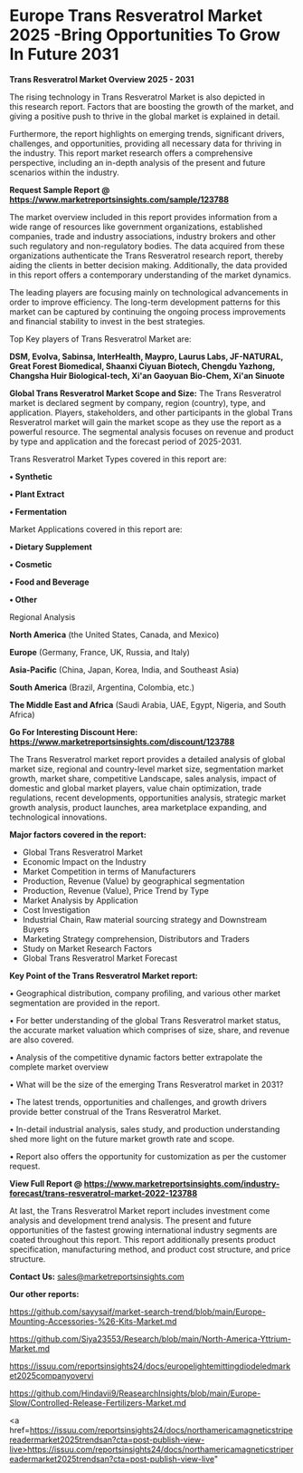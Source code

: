 # Europe Trans Resveratrol Market 2025 -Bring Opportunities To Grow In Future 2031

<Strong> Trans Resveratrol Market Overview 2025 - 2031</strong>

The rising technology in Trans Resveratrol Market is also depicted in this research report. Factors that are boosting the growth of the market, and giving a positive push to thrive in the global market is explained in detail.

Furthermore, the report highlights on emerging trends, significant drivers, challenges, and opportunities, providing all necessary data for thriving in the industry. This report market research offers a comprehensive perspective, including an in-depth analysis of the present and future scenarios within the industry.

<strong>Request Sample Report @ <a href=https://www.marketreportsinsights.com/sample/123788>https://www.marketreportsinsights.com/sample/123788</a></strong>

The market overview included in this report provides information from a wide range of resources like government organizations, established companies, trade and industry associations, industry brokers and other such regulatory and non-regulatory bodies. The data acquired from these organizations authenticate the Trans Resveratrol research report, thereby aiding the clients in better decision making. Additionally, the data provided in this report offers a contemporary understanding of the market dynamics.

The leading players are focusing mainly on technological advancements in order to improve efficiency. The long-term development patterns for this market can be captured by continuing the ongoing process improvements and financial stability to invest in the best strategies.

Top Key players of Trans Resveratrol Market are:

<strong>DSM, Evolva, Sabinsa, InterHealth, Maypro, Laurus Labs, JF-NATURAL, Great Forest Biomedical, Shaanxi Ciyuan Biotech, Chengdu Yazhong, Changsha Huir Biological-tech, Xi'an Gaoyuan Bio-Chem, Xi'an Sinuote</strong>

<strong><b>Global Trans Resveratrol Market Scope and Size:</b></strong>
The Trans Resveratrol market is declared segment by company, region (country), type, and application. Players, stakeholders, and other participants in the global Trans Resveratrol market will gain the market scope as they use the report as a powerful resource. The segmental analysis focuses on revenue and product by type and application and the forecast period of 2025-2031.

Trans Resveratrol Market Types covered in this report are:

<strong>• Synthetic

• Plant Extract

• Fermentation</strong>

Market Applications covered in this report are:

<strong>• Dietary Supplement

• Cosmetic

• Food and Beverage

• Other</strong> 

Regional Analysis

<strong>North America</strong> (the United States, Canada, and Mexico)

<strong>Europe</strong> (Germany, France, UK, Russia, and Italy)

<strong>Asia-Pacific</strong> (China, Japan, Korea, India, and Southeast Asia)

<strong>South America</strong> (Brazil, Argentina, Colombia, etc.)

<strong>The Middle East and Africa</strong> (Saudi Arabia, UAE, Egypt, Nigeria, and South Africa)

<strong>Go For Interesting Discount Here: <a href=https://www.marketreportsinsights.com/discount/123788>https://www.marketreportsinsights.com/discount/123788</a></strong>

The Trans Resveratrol market report provides a detailed analysis of global market size, regional and country-level market size, segmentation market growth, market share, competitive Landscape, sales analysis, impact of domestic and global market players, value chain optimization, trade regulations, recent developments, opportunities analysis, strategic market growth analysis, product launches, area marketplace expanding, and technological innovations.

<strong><b>Major factors covered in the report:</b></strong>
<ul>
  <li>Global Trans Resveratrol Market </li>
  <li>Economic Impact on the Industry</li>
  <li>Market Competition in terms of Manufacturers</li>
  <li>Production, Revenue (Value) by geographical segmentation</li>
  <li>Production, Revenue (Value), Price Trend by Type</li>
  <li>Market Analysis by Application</li>
  <li>Cost Investigation</li>
  <li>Industrial Chain, Raw material sourcing strategy and Downstream Buyers</li>
  <li>Marketing Strategy comprehension, Distributors and Traders</li>
  <li>Study on Market Research Factors</li>
  <li>Global Trans Resveratrol Market Forecast</li>
</ul>

<strong><b>Key Point of the Trans Resveratrol Market report:</b></strong>

• Geographical distribution, company profiling, and various other market segmentation are provided in the report.

• For better understanding of the global Trans Resveratrol market status, the accurate market valuation which comprises of size, share, and revenue are also covered.

• Analysis of the competitive dynamic factors better extrapolate the complete market overview

• What will be the size of the emerging Trans Resveratrol market in 2031?

• The latest trends, opportunities and challenges, and growth drivers provide better construal of the Trans Resveratrol Market.

• In-detail industrial analysis, sales study, and production understanding shed more light on the future market growth rate and scope.

• Report also offers the opportunity for customization as per the customer request.

<strong><b>View Full Report @ <a href=https://www.marketreportsinsights.com/industry-forecast/trans-resveratrol-market-2022-123788>https://www.marketreportsinsights.com/industry-forecast/trans-resveratrol-market-2022-123788</a></b></strong>


At last, the Trans Resveratrol Market report includes investment come analysis and development trend analysis. The present and future opportunities of the fastest growing international industry segments are coated throughout this report. This report additionally presents product specification, manufacturing method, and product cost structure, and price structure.

<strong>Contact Us:</strong>
sales@marketreportsinsights.com

<strong>Our other reports:</strong>

<a href=https://github.com/sayysaif/market-search-trend/blob/main/Europe-Mounting-Accessories-%26-Kits-Market.md>https://github.com/sayysaif/market-search-trend/blob/main/Europe-Mounting-Accessories-%26-Kits-Market.md</a>

<a href=https://github.com/Siya23553/Research/blob/main/North-America-Yttrium-Market.md>https://github.com/Siya23553/Research/blob/main/North-America-Yttrium-Market.md</a>

<a href=https://issuu.com/reportsinsights24/docs/europelightemittingdiodeledmarket2025companyovervi>https://issuu.com/reportsinsights24/docs/europelightemittingdiodeledmarket2025companyovervi</a>

<a href=https://github.com/Hindavii9/ReasearchInsights/blob/main/Europe-Slow/Controlled-Release-Fertilizers-Market.md>https://github.com/Hindavii9/ReasearchInsights/blob/main/Europe-Slow/Controlled-Release-Fertilizers-Market.md</a>

<a href=https://issuu.com/reportsinsights24/docs/northamericamagneticstripereadermarket2025trendsan?cta=post-publish-view-live>https://issuu.com/reportsinsights24/docs/northamericamagneticstripereadermarket2025trendsan?cta=post-publish-view-live</a>"
